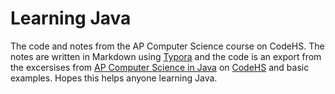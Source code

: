 # Learning Java
The code and notes from the AP Computer Science course on CodeHS.
The notes are written in Markdown using [Typora](https://typora.io/) and the code is an export from the excersises from [AP Computer Science in Java](https://codehs.com/info/curriculum/apjava) on [CodeHS](https://codehs.com/) and basic examples.
Hopes this helps anyone learning Java.
